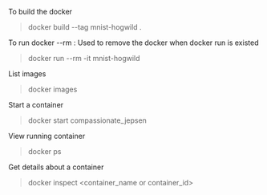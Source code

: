 To build the docker

> docker build --tag mnist-hogwild .

To run docker
--rm : Used to remove the docker when docker run is existed

> docker run --rm -it mnist-hogwild


List images

> docker images

Start a container

> docker start compassionate_jepsen

View running container

> docker ps

Get details about a container

> docker inspect <container_name or container_id>